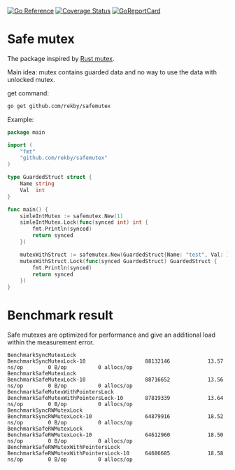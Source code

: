 [![Go Reference](https://pkg.go.dev/badge/github.com/rekby/safemutex.svg)](https://pkg.go.dev/github.com/rekby/safemutex)
[![Coverage Status](https://coveralls.io/repos/github/rekby/safe-mutex/badge.svg?branch=master)](https://coveralls.io/github/rekby/safe-mutex?branch=master)
[![GoReportCard](https://goreportcard.com/badge/github.com/rekby/safemutex)](https://goreportcard.com/report/github.com/rekby/safemutex)

# Safe mutex

The package inspired by [Rust mutex](https://doc.rust-lang.org/std/sync/struct.Mutex.html). 

Main idea: mutex contains guarded data and no way to use the data with unlocked mutex.

get command:
```bash
go get github.com/rekby/safemutex
```

Example:
```go
package main

import (
	"fmt"
	"github.com/rekby/safemutex"
)

type GuardedStruct struct {
	Name string
	Val  int
}

func main() {
	simleIntMutex := safemutex.New(1)
	simleIntMutex.Lock(func(synced int) int {
		fmt.Println(synced)
		return synced
	})

	mutexWithStruct := safemutex.New(GuardedStruct{Name: "test", Val: 1})
	mutexWithStruct.Lock(func(synced GuardedStruct) GuardedStruct {
		fmt.Println(synced)
		return synced
	})
}
```


# Benchmark result

Safe mutexes are optimized for performance and give an additional load within the measurement error.

```
BenchmarkSyncMutexLock
BenchmarkSyncMutexLock-10                  	88132146	        13.57 ns/op	       0 B/op	       0 allocs/op
BenchmarkSafeMutexLock
BenchmarkSafeMutexLock-10                  	88716652	        13.56 ns/op	       0 B/op	       0 allocs/op
BenchmarkSafeMutexWithPointersLock
BenchmarkSafeMutexWithPointersLock-10      	87819339	        13.64 ns/op	       0 B/op	       0 allocs/op
BenchmarkSyncRWMutexLock
BenchmarkSyncRWMutexLock-10                	64879916	        18.52 ns/op	       0 B/op	       0 allocs/op
BenchmarkSafeRWMutexLock
BenchmarkSafeRWMutexLock-10                	64612960	        18.50 ns/op	       0 B/op	       0 allocs/op
BenchmarkSafeRWMutexWithPointersLock
BenchmarkSafeRWMutexWithPointersLock-10    	64686685	        18.58 ns/op	       0 B/op	       0 allocs/op
```
